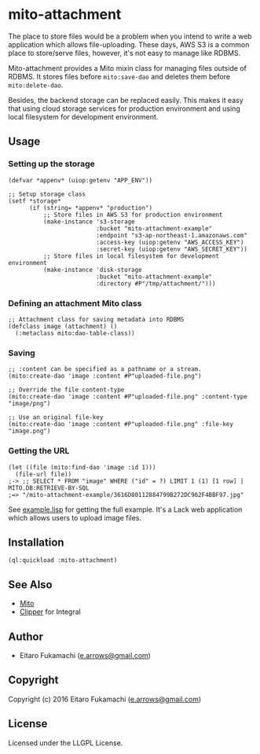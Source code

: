 # mito-attachment

The place to store files would be a problem when you intend to write a web application which allows file-uploading. These days, AWS S3 is a common place to store/serve files, however, it's not easy to manage like RDBMS.

Mito-attachment provides a Mito mixin class for managing files outside of RDBMS. It stores files before `mito:save-dao` and deletes them before `mito:delete-dao`.

Besides, the backend storage can be replaced easily. This makes it easy that using cloud storage services for production environment and using local filesystem for development environment.

## Usage

### Setting up the storage

```common-lisp
(defvar *appenv* (uiop:getenv "APP_ENV"))

;; Setup storage class
(setf *storage*
      (if (string= *appenv* "production")
          ;; Store files in AWS S3 for production environment
          (make-instance 's3-storage
                         :bucket "mito-attachment-example"
                         :endpoint "s3-ap-northeast-1.amazonaws.com"
                         :access-key (uiop:getenv "AWS_ACCESS_KEY")
                         :secret-key (uiop:getenv "AWS_SECRET_KEY"))
          ;; Store files in local filesystem for development environment
          (make-instance 'disk-storage
                         :bucket "mito-attachment-example"
                         :directory #P"/tmp/attachment/")))

```

### Defining an attachment Mito class

```common-lisp
;; Attachment class for saving metadata into RDBMS
(defclass image (attachment) ()
  (:metaclass mito:dao-table-class))
```

### Saving

```common-lisp
;; :content can be specified as a pathname or a stream.
(mito:create-dao 'image :content #P"uploaded-file.png")

;; Override the file content-type
(mito:create-dao 'image :content #P"uploaded-file.png" :content-type "image/png")

;; Use an original file-key
(mito:create-dao 'image :content #P"uploaded-file.png" :file-key "image.png")
```

### Getting the URL

```common-lisp
(let ((file (mito:find-dao 'image :id 1)))
  (file-url file))
;-> ;; SELECT * FROM "image" WHERE ("id" = ?) LIMIT 1 (1) [1 row] | MITO.DB:RETRIEVE-BY-SQL
;=> "/mito-attachment-example/3616D80112884799B272DC962F4BBF97.jpg"
```

See [example.lisp](example.lisp) for getting the full example. It's a Lack web application which allows users to upload image files.

## Installation

```common-lisp
(ql:quickload :mito-attachment)
```

## See Also

* [Mito](https://github.com/fukamachi/mito)
* [Clipper](https://github.com/Rudolph-Miller/clipper) for Integral

## Author

* Eitaro Fukamachi (e.arrows@gmail.com)

## Copyright

Copyright (c) 2016 Eitaro Fukamachi (e.arrows@gmail.com)

## License

Licensed under the LLGPL License.
